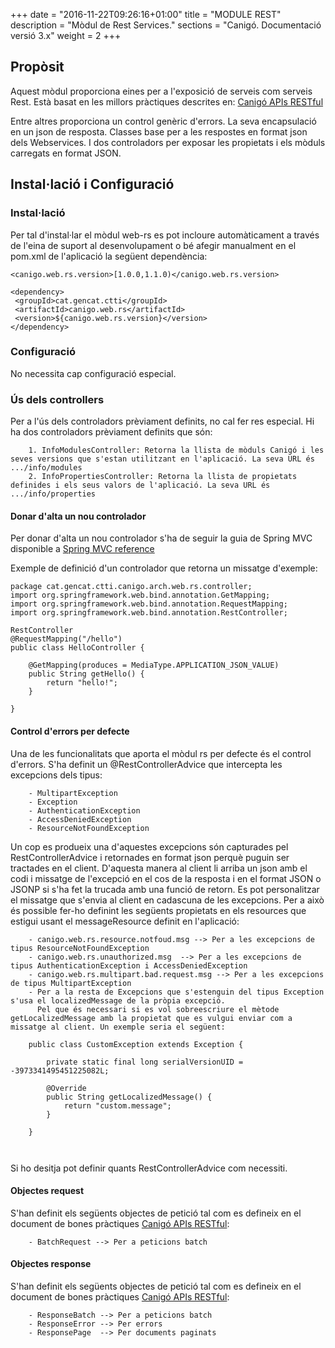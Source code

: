 +++
date        = "2016-11-22T09:26:16+01:00"
title       = "MODULE REST"
description = "Mòdul de Rest Services."
sections    = "Canigó. Documentació versió 3.x"
weight      = 2
+++

## Propòsit

Aquest mòdul proporciona eines per a l'exposició de serveis com serveis Rest. Està basat en les millors pràctiques descrites en: [Canigó APIs RESTful](http://canigo.ctti.gencat.cat/blog/2016/01/api/)

Entre altres proporciona un control genèric d'errors. La seva encapsulació en un json de resposta. Classes base per a les respostes en format json dels Webservices. I dos controladors per exposar les propietats i els mòduls carregats en format JSON.

## Instal·lació i Configuració

### Instal·lació

Per tal d'instal·lar el mòdul web-rs es pot incloure automàticament a través de l'eina de suport al desenvolupament o bé afegir manualment en el pom.xml de l'aplicació la següent dependència:

```
<canigo.web.rs.version>[1.0.0,1.1.0)</canigo.web.rs.version>

<dependency>
 <groupId>cat.gencat.ctti</groupId>
 <artifactId>canigo.web.rs</artifactId>
 <version>${canigo.web.rs.version}</version>
</dependency>
```
### Configuració
No necessita cap configuració especial.

### Ús dels controllers
Per a l'ús dels controladors prèviament definits, no cal fer res especial. Hi ha dos controladors prèviament definits que són:
```
    1. InfoModulesController: Retorna la llista de mòduls Canigó i les seves versions que s'estan utilitzant en l'aplicació. La seva URL és .../info/modules
    2. InfoPropertiesController: Retorna la llista de propietats definides i els seus valors de l'aplicació. La seva URL és .../info/properties
```

#### Donar d'alta un nou controlador

Per donar d'alta un nou controlador s'ha de seguir la guia de Spring MVC disponible a [Spring MVC reference](http://docs.spring.io/spring/docs/current/spring-framework-reference/html/mvc.html)

Exemple de definició d'un controlador que retorna un missatge d'exemple:

```
package cat.gencat.ctti.canigo.arch.web.rs.controller;
import org.springframework.web.bind.annotation.GetMapping;
import org.springframework.web.bind.annotation.RequestMapping;
import org.springframework.web.bind.annotation.RestController;

RestController
@RequestMapping("/hello")
public class HelloController {

	@GetMapping(produces = MediaType.APPLICATION_JSON_VALUE)
	public String getHello() {
		return "hello!";
	}

}
```

#### Control d'errors per defecte
Una de les funcionalitats que aporta el mòdul rs per defecte és el control d'errors. S'ha definit un @RestControllerAdvice que intercepta les excepcions dels tipus:

```
	- MultipartException
	- Exception
	- AuthenticationException
	- AccessDeniedException
	- ResourceNotFoundException
```
Un cop es produeix una d'aquestes excepcions són capturades pel RestControllerAdvice i retornades en format json perquè puguin ser tractades en el client. D'aquesta manera al client li arriba un json amb el codi i missatge de l'excepció en el cos de la resposta i en el format JSON o JSONP si s'ha fet la trucada amb una funció de retorn.
Es pot personalitzar el missatge que s'envia al client en cadascuna de les excepcions. Per a això és possible fer-ho definint les següents propietats en els resources que estigui usant el messageResource definit en l'aplicació:
```	
	- canigo.web.rs.resource.notfoud.msg --> Per a les excepcions de tipus ResourceNotFoundException
	- canigo.web.rs.unauthorized.msg  --> Per a les excepcions de tipus AuthenticationException i AccessDeniedException
	- canigo.web.rs.multipart.bad.request.msg --> Per a les excepcions de tipus MultipartException
	- Per a la resta de Excepcions que s'estenguin del tipus Exception s'usa el localizedMessage de la pròpia excepció.	
	  Pel que és necessari si es vol sobreescriure el mètode getLocalizedMessage amb la propietat que es vulgui enviar com a missatge al client. Un exemple seria el següent:

	public class CustomException extends Exception {

		private static final long serialVersionUID = -3973341495451225082L;
	
		@Override
		public String getLocalizedMessage() {
			return "custom.message";
		}

    }
    
    
```
Si ho desitja pot definir quants RestControllerAdvice com necessiti.


#### Objectes request
S'han definit els següents objectes de petició  tal com es defineix en el document de bones pràctiques [Canigó APIs RESTful](http://canigo.ctti.gencat.cat/blog/2016/01/api/):

```
	- BatchRequest --> Per a peticions batch

```
#### Objectes response
S'han definit els següents objectes de petició  tal com es defineix en el document de bones pràctiques [Canigó APIs RESTful](http://canigo.ctti.gencat.cat/blog/2016/01/api/):

```
	- ResponseBatch --> Per a peticions batch
	- ResponseError --> Per errors
	- ResponsePage  --> Per documents paginats
```
